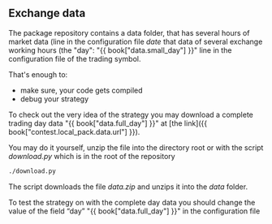 ## Exchange data

The package repository contains a data folder, that has several hours of market data (line in the configuration file *date* that data of several exchange working hours (the "day": "{{ book["data.small_day"] }}" line in the configuration file of the trading symbol.

That's enough to:
- make sure, your code gets compiled
- debug your strategy

To check out the very idea of the strategy you may download a complete trading day data "{{ book["data.full_day"] }}" at [the link]({{ book["contest.local_pack.data.url"] }}).

You may do it yourself, unzip the file into the directory root or with the script *download.py* which is in the root of the repository

```bash
./download.py
```

The script downloads the file *data.zip* and unzips it into the *data* folder.


To test the strategy on with the complete day data you should change the value of the field “day” "{{ book["data.full_day"] }}"  in the configuration file 

